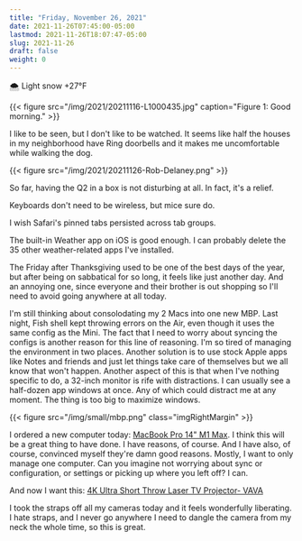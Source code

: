 ```yaml
---
title: "Friday, November 26, 2021"
date: 2021-11-26T07:45:00-05:00
lastmod: 2021-11-26T18:07:47-05:00
slug: 2021-11-26
draft: false
weight: 0
---
```


🌨  Light snow +27°F

{{< figure src="/img/2021/20211116-L1000435.jpg" caption="Figure 1: Good morning." >}}

I like to be seen, but I don't like to be watched. It seems like half the houses in my neighborhood have Ring doorbells and it makes me uncomfortable while walking the dog.

{{< figure src="/img/2021/20211126-Rob-Delaney.png" >}}

So far, having the Q2 in a box is not disturbing at all. In fact, it's a relief.

Keyboards don't need to be wireless, but mice sure do.

I wish Safari's pinned tabs persisted across tab groups.

The built-in Weather app on iOS is good enough. I can probably delete the 35 other weather-related apps I've installed.

The Friday after Thanksgiving used to be one of the best days of the year, but after being on sabbatical for so long, it feels like just another day. And an annoying one, since everyone and their brother is out shopping so I'll need to avoid going anywhere at all today.

I'm still thinking about consolodating my 2 Macs into one new MBP. Last night, Fish shell kept throwing errors on the Air, even though it uses the same config as the Mini. The fact that I need to worry about syncing the configs is another reason for this line of reasoning. I'm so tired of managing the environment in two places. Another solution is to use stock Apple apps like Notes and friends and just let things take care of themselves but we all know that won't happen. Another aspect of this is that when I've nothing specific to do, a 32-inch monitor is rife with distractions. I can usually see a half-dozen app windows at once. Any of which could distract me at any moment. The thing is too big to maximize windows.

{{< figure src="/img/small/mbp.png" class="imgRightMargin" >}}

I ordered a new computer today: [MacBook Pro 14" M1 Max](https://rudimentarylathe.wiki/#MacBook%20Pro%20M1%20Max%20(2020)). I think this will be a great thing to have done. I have reasons, of course. And I have also, of course, convinced myself they're damn good reasons. Mostly, I want to only manage one computer. Can you imagine not worrying about sync or configuration, or settings or picking up where you left off? I can.

And now I want this: [4K Ultra Short Throw Laser TV Projector- VAVA](https://www.vava.com/products/vava-4k-ultra-short-throw-laser-tv-2?gclid=EAIaIQobChMIsLnzhfSz9AIVSsiUCR2pVgwnEAAYASAAEgJs0%5FD%5FBwE)

I took the straps off all my cameras today and it feels wonderfully liberating. I hate straps, and I never go anywhere I need to dangle the camera from my neck the whole time, so this is great.

[//]: # "Exported with love from a post written in Org mode"
[//]: # "- https://github.com/kaushalmodi/ox-hugo"
